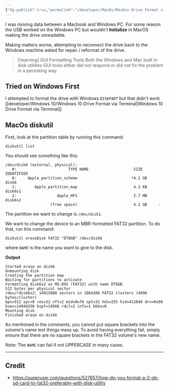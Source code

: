 ```yaml
---
{"dg-publish":true,"permalink":"/developer/MacOs/MacOsx Drive Format via Terminal/","tags":["MacOs","mac","Apple","windows"],"created":"2025-01-22T14:06:15.000-06:00","updated":"2025-01-22T14:06:15.000-06:00"}
---
```


I was moving data between a Macbook and Windows PC. For some reason the USB worked on the Windows PC but wouldn't **Initialize** in MacOS making the drive unreadable. 

Making matters worse, attempting to reconnect the drive back to the Windows machine asked for repair / reformat of the drive.

> [!warning] GUI Formatting Tools
> Both the Windows and Mac built in disk utilities GUI tools either did not respond or did not fix the problem in a persisting way.

## Tried on Windows First
I attempted to format the drive with Windows `DISKPART` but that didn't work [[developer/Windows 10/Windows 10 Drive Format via Terminal\|Windows 10 Drive Format via Terminal]]

## MacOs diskutil

First, look at the partition table by running this command:

```
diskutil list
```

You should see something like this:

```
/dev/disk6 (external, physical):
   #:                       TYPE NAME                    SIZE       IDENTIFIER
   0:     Apple_partition_scheme                        *4.1 GB     disk6
   1:        Apple_partition_map                         4.1 KB     disk6s1
   2:                  Apple_HFS                         2.7 MB     disk6s2
                    (free space)                         4.1 GB     -
```

The partition we want to change is `/dev/disk1`.

We want to change the device to an MBR-formatted FAT32 partition. To do that, run this command:

```
diskutil eraseDisk FAT32 "DT8GB" /dev/disk6
```

where _`NAME`_ is the name you want to give to the disk.

**Output**
```
Started erase on disk6
Unmounting disk
Creating the partition map
Waiting for partitions to activate
Formatting disk6s2 as MS-DOS (FAT32) with name DT8GB
512 bytes per physical sector
/dev/rdisk6s2: 14915088 sectors in 1864386 FAT32 clusters (4096 bytes/cluster)
bps=512 spc=8 res=32 nft=2 mid=0xf8 spt=32 hds=255 hid=411648 drv=0x80 bsec=14944256 bspf=14566 rdcl=2 infs=1 bkbs=6
Mounting disk
Finished erase on disk6
```

As mentioned in the comments, you cannot put square brackets into the volume's name lest things mess up. To avoid having everything fail, simply ensure that there are no square brackets in the FAT32 volume's new name.

Note: The _`NAME`_ can fail if not UPPERCASE in many cases.

---
## Credit
- https://superuser.com/questions/527657/how-do-you-format-a-2-gb-sd-card-to-fat32-preferably-with-disk-utility
